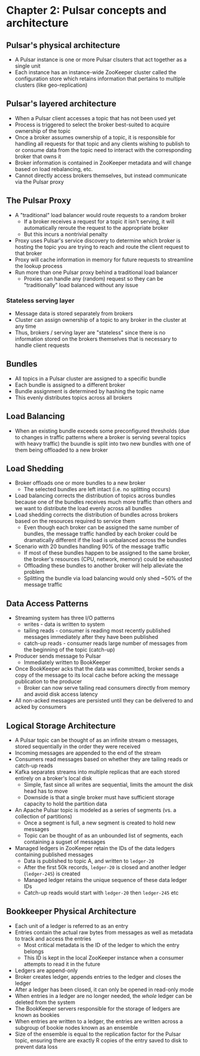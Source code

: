 # Chapter 2: Pulsar concepts and architecture

## Pulsar's physical architecture

* A Pulsar instance is one or more Pulsar clsuters that act together as a single unit
* Each instance has an instance-wide ZooKeeper cluster called the configuration store which retains information that pertains to multiple clusters (like geo-replication)

## Pulsar's layered architecture

* When a Pulsar client accesses a topic that has not been used yet
* Process is triggered to select the broker best-suited to acquire ownership of the topic
* Once a broker assumes ownership of a topic, it is responsible for handling all requests for that topic and any clients wishing to publish to or consume data from the topic need to interact with the corresponding broker that owns it
* Broker information is contained in ZooKeeper metadata and will change based on load rebalancing, etc.
* Cannot directly access brokers themselves, but instead communicate via the Pulsar proxy

## The Pulsar Proxy

* A "traditional" load balancer would route requests to a random broker
  * If a broker receives a request for a topic it isn't serving, it will automatically reroute the request to the appropriate broker
  * But this incurs a nontrivial penalty
* Proxy uses Pulsar's service discovery to determine which broker is hosting the topic you are trying to reach and route the client request to that broker
* Proxy will cache information in memory for future requests to streamline the lookup process
* Run more than one Pulsar proxy behind a traditional load balancer
  * Proxies can handle any (random) request so they can be "traditionally" load balanced without any issue

### Stateless serving layer

* Message data is stored separately from brokers
* Cluster can assign ownership of a topic to any broker in the cluster at any time
* Thus, brokers / serving layer are "stateless" since there is no information stored on the brokers themselves that is necessary to handle client requests

## Bundles

* All topics in a Pulsar cluster are assigned to a specific bundle
* Each bundle is assigned to a different broker
* Bundle assignment is determined by hashing the topic name
* This evenly distributes topics across all brokers

## Load Balancing

* When an existing bundle exceeds some preconfigured thresholds (due to changes in traffic patterns where a broker is serving several topics with heavy traffic) the buundle is split into two new bundles with one of them being offloaded to a new broker

## Load Shedding

* Broker offloads one or more bundles to a new broker
  * The selected bundles are left intact (i.e. no splitting occurs)
* Load balancing corrects the distribution of topics across bundles because one of the bundles receives much more traffic than others and we want to distribute the load evenly across all bundles
* Load shedding corrects the distribution of bundles across brokers based on the resources required to service them
  * Even though each broker can be assigned the same number of bundles, the message traffic handled by each broker could be dramatically different if the load is unbalanced across the bundles
* Scenario with 20 bundles handling 90% of the message traffic
  * If most of these bundles happen to be assigned to the same broker, the broker's resources (CPU, network, memory) could be exhausted
  * Offloading these bundles to another broker will help alleviate the problem
  * Splitting the bundle via load balancing would only shed ~50% of the message traffic

## Data Access Patterns

* Streaming system has three I/O patterns
  * writes - data is written to system
  * tailing reads - consumer is reading most recently published messages immediately after they have been published
  * catch-up reads - consumer reads large number of messages from the beginning of the topic (catch-up)
* Producer sends message to Pulsar
  * Immediately written to BookKeeper
* Once BookKeeper acks that the data was committed, broker sends a copy of the message to its local cache before acking the message publication to the producer
  * Broker can now serve tailing read consumers directly from memory and avoid disk access latency
* All non-acked messages are persisted until they can be delivered to and acked by consumers

## Logical Storage Architecture

* A Pulsar topic can be thought of as an infinite stream o messages, stored sequentially in the order they were received
* Incoming messages are appended to the end of the stream
* Consumers read messages based on whether they are tailing reads or catch-up reads
* Kafka separates streams into multiple replicas that are each stored entirely on a broker's local disk
  * Simple, fast since all writes are sequential, limits the amount the disk head has to move
  * Downside is that a single broker must have sufficient storage capacity to hold the partition data
* An Apache Pulsar topic is modeled as a series of segments (vs. a collection of partitions)
  * Once a segment is full, a new segment is created to hold new messages
  * Topic can be thought of as an unbounded list of segments, each containing a sugset of messages
* Managed ledgers in ZooKeeper retain the IDs of the data ledgers containing published messages
  * Data is published to topic A, and written to `ledger-20`
  * After the first 50k records, `ledger-20` is closed and another ledger (`ledger-245`) is created
  * Managed ledger retains the unique sequence of these data ledger IDs
  * Catch-up reads would start with `ledger-20` then `ledger-245` etc

## Bookkeeper Physical Architecture

* Each unit of a ledger is referred to as an entry
* Entries contain the actual raw bytes from messages as well as metadata to track and access the entries
  * Most critical metadata is the ID of the ledger to which the entry belongs
  * This ID is kept in the local ZooKeeper instance when a consumer attempts to read it in the future
* Ledgers are append-only
* Broker creates ledger, appends entries to the ledger and closes the ledger
* After a ledger has been closed, it can only be opened in read-only mode
* When entries in a ledger are no longer needed, the _whole_ ledger can be deleted from the system
* The BookKeeper servers responsible for the storage of ledgers are known as bookies
* When entries are written to a ledger, the entries are written across a subgroup of bookie nodes known as an ensemble
* Size of the ensemble is equal to the replication factor for the Pulsar topic, ensuring there are exactly R copies of the entry saved to disk to prevent data loss

